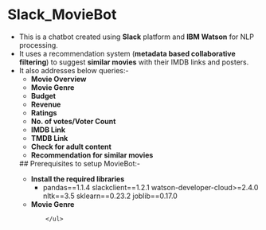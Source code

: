 # Slack_MovieBot
<ul>
	<li> This is a chatbot created using <b>Slack</b> platform and <b>IBM Watson</b> for NLP processing.</li>
	<li> It uses a recommendation system (<b>metadata based collaborative filtering</b>) to suggest <b>similar movies</b> with their IMDB links and posters.</li>
	<li> It also addresses below queries:-
		<ul>
			<li> <b>Movie Overview</b> </li>
			<li> <b>Movie Genre</b> </li>
			<li> <b>Budget</b> </li>
			<li> <b>Revenue</b> </li>
			<li> <b>Ratings</b> </li>
			<li> <b>No. of votes/Voter Count</b> </li>
			<li> <b>IMDB Link</b> </li>
			<li> <b>TMDB Link</b> </li>
			<li> <b>Check for adult content</b> </li>
			<li> <b>Recommendation for similar movies</b> </li>
		</ul>
	</li>
## Prerequisites to setup MovieBot:- 
		<ul>
			<li> <b>Install the required libraries</b>
			<ul>
				<li>
					pandas==1.1.4
					slackclient==1.2.1
					watson-developer-cloud>=2.4.0
					nltk==3.5
					sklearn==0.23.2
					joblib==0.17.0
				</li>
			</ul>
			</li>
			<li> <b>Movie Genre</b> </li>
			
		</ul>
	
</ul>

